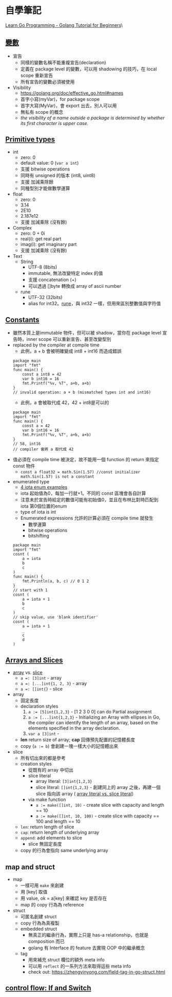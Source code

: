 # 自學筆記
[Learn Go Programming - Golang Tutorial for Beginners](https://www.youtube.com/watch?v=YS4e4q9oBaU)\


## [變數](https://www.youtube.com/watch?v=YS4e4q9oBaU&t=2148s)
- 宣告
    - 同樣的變數名稱不能重複宣告(declaration)
    - 定義在 package level 的變數，可以用 shadowing 的技巧，在 local scope 重新宣告
    - 所有宣告的變數必須被使用
- Visibility
    - https://golang.org/doc/effective_go.html#names
    - 首字小寫(myVar)，for package scope
    - 首字大寫(MyVar)，會 export 出去，別人可以用
    - 無私有 scope 的概念
    - *the visibility of a name outside a package is determined by whether its first character is upper case.*

## [Primitive types](https://www.youtube.com/watch?v=YS4e4q9oBaU&t=3425s)
- int
    - zero: 0
    - default value: 0 (`var a int`)
    - 支援 bitwise operations
    - 同時有 unsigned 的版本 (int8, uint8)
    - 支援 加減乘除餘
    - 同種型別才能做數學運算
- float
    - zero: 0
    - 3.14
    - 2E10
    - 2.187e12
    - 支援 加減乘除 (沒有餘)
- Complex
    - zero: 0 + 0i
    - real(i): get real part
    - imag(i): get imaginary part
    - 支援 加減乘除 (沒有餘)
- Text
    - String
        - UTF-8 (8bits)
        - immutable, 無法改變特定 index 的值
        - 支援 concatenation (+)
        - 可以透過 []byte 轉換成 array of ascii number         
    - rune
        - UTF-32 (32bits)
        - alias for int32。[rune](https://juejin.im/post/5b44caebf265da0f491b8b83)，與 int32 一樣，但用來區別整數值與字符值

## [Constants](https://www.youtube.com/watch?v=YS4e4q9oBaU&t=5189s)
- 雖然本質上是immutable 物件，但可以被 shadow，當你在 package level 宣告時，inner scope 可以重新宣告、甚至改變型別
- replaced by the compiler at compile time
    - 此例，a + b 會被明確變成 int8 + int16 而造成錯誤
    ```golang
    package main
    import "fmt"
    func main() {
        const a int8 = 42
        var b int16 = 16
        fmt.Printf("%v, %T", a+b, a+b)
    }
    // invalid operation: a + b (mismatched types int and int16)
    ```
    - 此例，a 會被取代成 42，42 + int8是可以的
    ```golang
    package main
    import "fmt"
    func main() {
        const a = 42
        var b int16 = 16
        fmt.Printf("%v, %T", a+b, a+b)
    }
    // 58, int16
    // compiler 會將 a 取代成 42
    ```
- 值必須在 compile time 被決定，故不能用一個 function 的 return 來指定 const 物件
    - `const a float32 = math.Sin(1.57) //const initializer math.Sin(1.57) is not a constant` 
- enumerated type
    - [4 iota enum examples](https://yourbasic.org/golang/iota/)
    - iota 起始值為0，每加一行就+1。不同的 const 區塊會各自計算
    - 注意未於宣告時給定的數值可能有初始值0，並且在布林比對時匹配到 iota 第0個位置的enum
    - type of iota is int
    - Enumerated expressions 允許的計算必須在 compile time 就發生
        - 數學運算
        - bitwise operations
        - bitshifting 
    ```golang
    package main
    import "fmt"
    cosnt (
        a = iota
        b
        c
    )
    func main() {
        fmt.Println(a, b, c) // 0 1 2
    }
    // start with 1
    cosnt (
        a = iota + 1
        b
        c
    )
    // skip value, use 'blank identifier'
    cosnt (
        a = iota + 1
        _
        c
        d
    )
    ```

## [Arrays and Slices](https://www.youtube.com/watch?v=YS4e4q9oBaU&t=6473s)
- [array](https://www.golangprograms.com/go-language/arrays.html) vs. [slice](https://www.golangprograms.com/go-language/slices-in-golang-programming.html)
    - `a =: [3]int` - array
    - `a =: [...]int{1, 2, 3}` - array
    - `a =: []int{}` - slice
- array
    - 固定長度
    - declaration styles
        1. `a := [5]int{1,2,3}` - [1 2 3 0 0] can do Partial assignment
        2. `a := [...]int{1,2,3}` - Initializing an Array with ellipses in Go, the compiler can identify the length of an array, based on the elements specified in the array declaration.
        3. `var a [3]int` - 
    - **len** return size of array; **cap** 回傳預先配置的記憶體長度
    - copy (`a := b`) 會創建一塊一樣大小的記憶體出來
- slice
    - 所有切出來的都是參考
    - creation styles
        - 從既有的 array 中切出
        - slice literal
            - array literal: `[3]int{1,2,3}`
            - slice literal: `[]int{1,2,3}` - 創建同上的 array 之後，再建一個 slice 指向該 array ( [array literal vs. slice literal](https://tour.golang.org/moretypes/9))
        - via make function
            - `a := make([]int, 10)` - create slice with capacity and length == 10
            - `a := make([]int, 10, 100)` - create slice with capacity == 100 and length == 10
    - `len`: return length of slice
    - `cap`: return length of underlying array
    - `append`: add elements to slice
        - slice 無固定長度 
    - copy 的行為會指向 same underlying array
    
## map and struct
- map
    - 一樣可用 `make` 來創建
    - 用 [key] 取值
    - 用 value, ok = a[key] 來確認 key 是否存在
    - map 的 copy 行為為 reference
- struct
    - 可匿名創建 struct 
    - copy 行為為真複製
    - embedded struct
        - 無真正的繼承行為，實際上只是 has-a relationship，也就是 composition 而已
        - golang 有 Interface 的 feature 去實現 OOP 中的繼承概念
    - tag 
        - 用來補充 struct 欄位的額外 meta info
        - 可以用 `reflect` 的一系列方法來取得這些 meta info
        - check out: https://zhengyinyong.com/field-tag-in-go-struct.html

## [control flow: If and Switch](https://www.youtube.com/watch?v=YS4e4q9oBaU&t=10080s)
